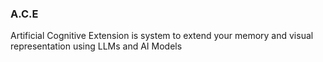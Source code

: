 ### A.C.E

Artificial Cognitive Extension is system to extend your memory and visual representation using LLMs and AI Models
